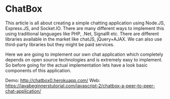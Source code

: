 # ChatBox
This article is all about creating a simple chatting application using Node.JS, Express.JS, and Socket.IO. There are many different ways to implement this using traditional languages like PHP, .Net, SignalR etc. There are different libraries available in the market like chatJS, jQuery+AJAX. We can also use third-party libraries but they might be paid services. 

Here we are going to implement our own chat application which completely depends on open source technologies and is extremely easy to implement. So before going for the actual implementation lets have a look basic components of this application.

Demo: http://chatbox0.herokuapp.com/
Web: https://javabeginnerstutorial.com/javascript-2/chatbox-a-peer-to-peer-chat-application/
